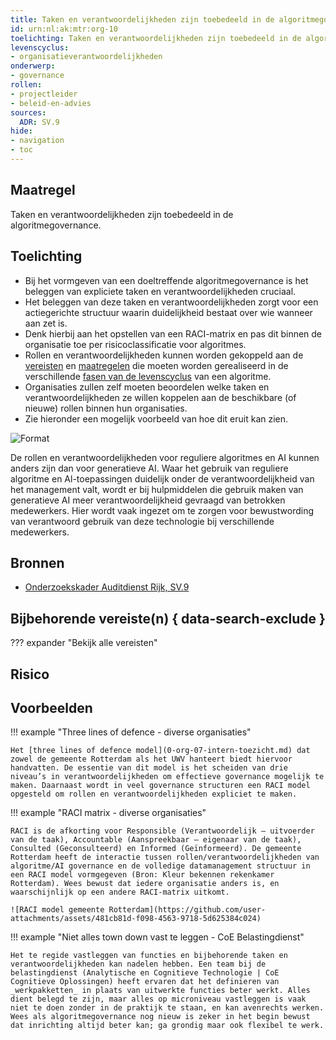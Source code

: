 ```yaml
---
title: Taken en verantwoordelijkheden zijn toebedeeld in de algoritmegovernance
id: urn:nl:ak:mtr:org-10
toelichting: Taken en verantwoordelijkheden zijn toebedeeld in de algoritmegovernance
levenscyclus:
- organisatieverantwoordelijkheden
onderwerp:
- governance
rollen:
- projectleider
- beleid-en-advies
sources:
  ADR: SV.9
hide:
- navigation
- toc
---
```

<!-- tags -->

## Maatregel

Taken en verantwoordelijkheden zijn toebedeeld in de algoritmegovernance.

## Toelichting
- Bij het vormgeven van een doeltreffende algoritmegovernance is het beleggen van expliciete taken en verantwoordelijkheden cruciaal.
- Het beleggen van deze taken en verantwoordelijkheden zorgt voor een actiegerichte structuur waarin duidelijkheid bestaat over wie wanneer aan zet is.
- Denk hierbij aan het opstellen van een RACI-matrix en pas dit binnen de organisatie toe per risicoclassificatie voor algoritmes. 
- Rollen en verantwoordelijkheden kunnen worden gekoppeld aan de [vereisten](../vereisten/index.md) en [maatregelen](../maatregelen/index.md) die moeten worden gerealiseerd in de verschillende [fasen van de levenscyclus](../../levenscyclus/over-de-levenscyclus.md) van een algoritme.
- Organisaties zullen zelf moeten beoordelen welke taken en verantwoordelijkheden ze willen koppelen aan de beschikbare (of nieuwe) rollen binnen hun organisaties.  
- Zie hieronder een mogelijk voorbeeld van hoe dit eruit kan zien. 

![Format](https://github.com/user-attachments/assets/3debe7b6-0c42-40f5-a366-9cc5cc90cd3e)

De rollen en verantwoordelijkheden voor reguliere algoritmes en AI kunnen anders zijn dan voor generatieve AI. Waar het gebruik van reguliere algoritme en Al-toepassingen duidelijk onder de verantwoordelijkheid van het management valt, wordt er bij hulpmiddelen die gebruik maken van generatieve AI meer verantwoordelijkheid gevraagd van betrokken medewerkers. Hier wordt vaak ingezet om te zorgen voor bewustwording van verantwoord gebruik van deze technologie bij verschillende medewerkers. 

## Bronnen
- [Onderzoekskader Auditdienst Rijk, SV.9](https://www.rijksoverheid.nl/documenten/rapporten/2023/07/11/onderzoekskader-algoritmes-adr-2023)


## Bijbehorende vereiste(n) { data-search-exclude }
<!-- Hier volgt een lijst met vereisten op basis van de in de metadata ingevulde vereiste -->

<!-- Let op! onderstaande regel met 'list_vereisten_on_maatregelen_page' niet weghalen! Deze maakt automatisch een lijst van bijbehorende verseisten op basis van de metadata  -->
??? expander "Bekijk alle vereisten"
    <!-- list_vereisten_on_maatregelen_page -->

## Risico 
<!-- vul hier het specifieke risico in dat kan worden gemitigeerd met behulp van deze maatregel -->

## Voorbeelden


!!! example "Three lines of defence - diverse organisaties"

    Het [three lines of defence model](0-org-07-intern-toezicht.md) dat zowel de gemeente Rotterdam als het UWV hanteert biedt hiervoor handvatten. De essentie van dit model is het scheiden van drie niveau’s in verantwoordelijkheden om effectieve governance mogelijk te maken. Daarnaast wordt in veel governance structuren een RACI model opgesteld om rollen en verantwoordelijkheden expliciet te maken. 


!!! example "RACI matrix - diverse organisaties"

    RACI is de afkorting voor Responsible (Verantwoordelijk – uitvoerder van de taak), Accountable (Aanspreekbaar – eigenaar van de taak), Consulted (Geconsulteerd) en Informed (Geïnformeerd). De gemeente Rotterdam heeft de interactie tussen rollen/verantwoordelijkheden van algoritme/AI governance en de volledige datamanagement structuur in een RACI model vormgegeven (Bron: Kleur bekennen rekenkamer Rotterdam). Wees bewust dat iedere organisatie anders is, en waarschijnlijk op een andere RACI-matrix uitkomt. 
    
    ![RACI model gemeente Rotterdam](https://github.com/user-attachments/assets/481cb81d-f098-4563-9718-5d625384c024)

!!! example "Niet alles town down vast te leggen - CoE Belastingdienst"

    Het te regide vastleggen van functies en bijbehorende taken en verantwoordelijkheden kan nadelen hebben. Een team bij de belastingdienst (Analytische en Cognitieve Technologie | CoE Cognitieve Oplossingen) heeft ervaren dat het definieren van _werkpakketten_ in plaats van uitwerkte functies beter werkt. Alles dient belegd te zijn, maar alles op microniveau vastleggen is vaak niet te doen zonder in de praktijk te staan, en kan avenrechts werken. Wees als algoritmegovernance nog nieuw is zeker in het begin bewust dat inrichting altijd beter kan; ga grondig maar ook flexibel te werk.


